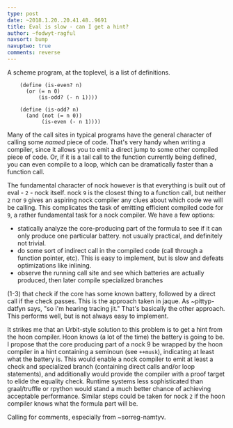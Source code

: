 ```yaml
---
type: post
date: ~2018.1.20..20.41.48..9691
title: Eval is slow - can I get a hint?
author: ~fodwyt-ragful
navsort: bump
navuptwo: true
comments: reverse
---
```


A scheme program, at the toplevel, is a list of definitions.

```
    (define (is-even? n)
      (or (= n 0)
          (is-odd? (- n 1))))
    
    (define (is-odd? n)
      (and (not (= n 0))
           (is-even (- n 1))))
```

Many of the call sites in typical programs have the general character of calling some *named* piece of code. That's very handy when writing a compiler, since it allows you to emit a direct jump to some other compiled piece of code. Or, if it
is a tail call to the function currently being defined, you can even compile to a loop, which can be dramatically faster
than a function call.

The fundamental character of nock however is that everything is built out of eval - `2` - nock itself. nock `9` is the closest thing to a function call, but neither `2` nor `9` gives an aspiring nock compiler any clues about which code we will be calling. This complicates the task of emitting efficient compiled code for `9`, a rather fundamental task for a nock compiler. We have a few options:

+ statically analyze the core-producing part of the formula to see if it can only produce one particular battery. not usually practical, and definitely not trivial.
+ do some sort of indirect call in the compiled code (call through a function pointer, etc). This is easy to implement, but is slow and defeats optimizations like inlining.
+ observe the running call site and see which batteries are actually produced, then later compile specialized branches

(1-3) that check if the core has some known battery, followed by a direct call if the check passes. This is the approach taken in jaque. As ~pittyp-datfyn says, "so i'm hearing tracing jit." That's basically the other approach. This performs well, but is not always easy to implement.

It strikes me that an Urbit-style solution to this problem is to get a hint from the hoon compiler. Hoon knows (a lot of
the time) the battery is going to be. I propose that the core producing part of a nock 9 be wrapped by the hoon compiler in a hint containing a seminoun (see `++musk`), indicating at least what the battery is. This would enable a nock compiler to emit at least a check and specialized branch (containing direct calls and/or loop statements), and additionally would provide the compiler with a proof target to elide the equality check. Runtime systems less sophisticated than graal/truffle or rpython would stand a much better chance of achieving acceptable performance. Similar steps could be taken for nock `2` if the hoon compiler knows what the formula part will be.

Calling for comments, especially from ~sorreg-namtyv.
